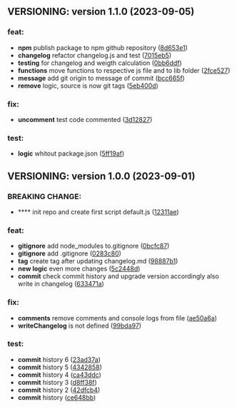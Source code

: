 ## VERSIONING: version 1.1.0 (2023-09-05)

### feat:
- **npm**  publish package to npm github repository ([8d653e1](https://github.com/ZOLUXERO/update-this-version/commit/8d653e1))
- **changelog**  refactor changelog.js and test ([7015eb5](https://github.com/ZOLUXERO/update-this-version/commit/7015eb5))
- **testing**  for changelog and weigth calculation ([0bb6ddf](https://github.com/ZOLUXERO/update-this-version/commit/0bb6ddf))
- **functions**  move functions to respective js file and to lib folder ([2fce527](https://github.com/ZOLUXERO/update-this-version/commit/2fce527))
- **message**  add git origin to message of commit ([bcc665f](https://github.com/ZOLUXERO/update-this-version/commit/bcc665f))
- **remove**  logic, source is now git tags ([5eb400d](https://github.com/ZOLUXERO/update-this-version/commit/5eb400d))
### fix:
- **uncomment**  test code commented ([3d12827](https://github.com/ZOLUXERO/update-this-version/commit/3d12827))
### test:
- **logic**  whitout package.json ([5ff19af](https://github.com/ZOLUXERO/update-this-version/commit/5ff19af))


## VERSIONING: version 1.0.0 (2023-09-01)

### BREAKING CHANGE:
- ****  init repo and create first script default.js ([12311ae](http://test.com))
### feat:
- **gitignore**  add node_modules to.gitignore ([0bcfc87](http://test.com))
- **gitignore**  add .gitignore ([0283c80](http://test.com))
- **tag**  create tag after updating changelog.md ([98887b1](http://test.com))
- **new logic**  even more changes ([5c2448d](http://test.com))
- **commit**  check commit history and upgrade version accordingly also write in changelog ([633471a](http://test.com))
### fix:
- **comments**  remove comments and console logs from file ([ae50a6a](http://test.com))
- **writeChangelog**  is not defined ([99bda97](http://test.com))
### test:
- **commit**  history 6 ([23ad37a](http://test.com))
- **commit**  history 5 ([4342858](http://test.com))
- **commit**  history 4 ([ca43ddc](http://test.com))
- **commit**  history 3 ([d8ff38f](http://test.com))
- **commit**  history 2 ([42dfcb4](http://test.com))
- **commit**  history ([ce648bb](http://test.com))
